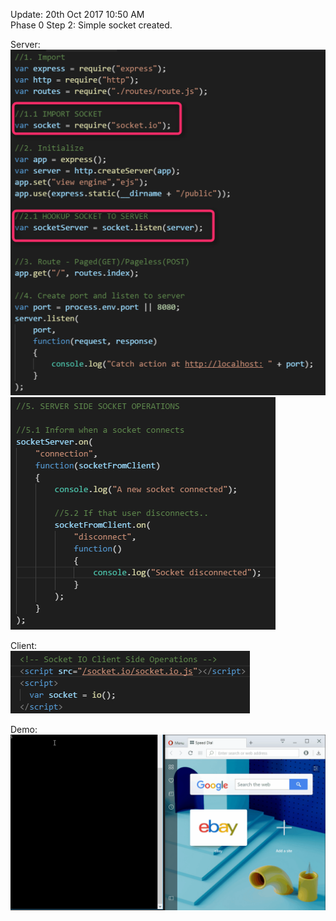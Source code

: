 Update: 20th Oct 2017 10:50 AM <br/>
Phase 0 Step 2: Simple socket created. <br/>

Server:<br/>
![demo](demo/Phase0_Step2_Server_1.png) <br/>
![demo](demo/Phase0_Step2_Server_2.png) <br/>

Client:<br/>
![demo](demo/Phase0_Step2_Client_1.png) <br/>

Demo: <br/>
![demo](demo/Phase0_Step2_Demo.gif) 